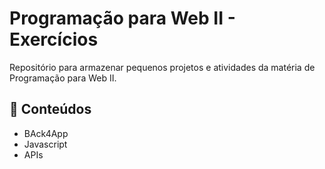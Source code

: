 # Programação para Web II - Exercícios
Repositório para armazenar pequenos projetos e atividades da matéria de Programação para Web II.

## 📒 Conteúdos
- BAck4App
- Javascript
- APIs
